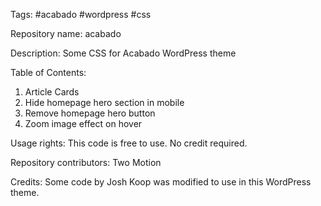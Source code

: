 Tags: #acabado #wordpress #css

Repository name: acabado

Description: Some CSS for Acabado WordPress theme

Table of Contents:
   1. Article Cards
   2. Hide homepage hero section in mobile
   3. Remove homepage hero button
   4. Zoom image effect on hover

Usage rights: This code is free to use. No credit required.

Repository contributors: Two Motion

Credits: Some code by Josh Koop was modified to use in this WordPress theme.
